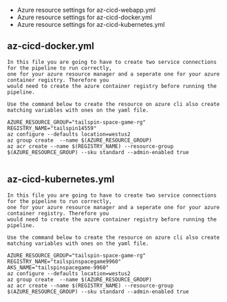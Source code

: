 * Azure resource settings for az-cicd-webapp.yml
* Azure resource settings for az-cicd-docker.yml
* Azure resource settings for az-cicd-kubernetes.yml



## az-cicd-docker.yml
    In this file you are going to have to create two service connections for the pipeline to run correctly,
    one for your azure resource manager and a seperate one for your azure container registry. Therefore you
    would need to create the azure container registry before running the pipeline.

    Use the command below to create the resource on azure cli also create matching variables with ones on the yaml file.

```
AZURE_RESOURCE_GROUP="tailspin-space-game-rg"
REGISTRY_NAME="tailspin14559"
az configure --defaults location=westus2
az group create  --name $(AZURE_RESOURCE_GROUP) 
az acr create --name $(REGISTRY_NAME) --resource-group $(AZURE_RESOURCE_GROUP) --sku standard --admin-enabled true


```


## az-cicd-kubernetes.yml
    In this file you are going to have to create two service connections for the pipeline to run correctly,
    one for your azure resource manager and a seperate one for your azure container registry. Therefore you
    would need to create the azure container registry before running the pipeline.

    Use the command below to create the resource on azure cli also create matching variables with ones on the yaml file.

```
AZURE_RESOURCE_GROUP="tailspin-space-game-rg"
REGISTRY_NAME="tailspinspacegame9960"
AKS_NAME="tailspinspacegame-9960"
az configure --defaults location=westus2
az group create  --name $(AZURE_RESOURCE_GROUP) 
az acr create --name $(REGISTRY_NAME) --resource-group $(AZURE_RESOURCE_GROUP) --sku standard --admin-enabled true


```
<!-- Create a variable to store the ID of the service principal configured for the AKS instance.
```
clientId=$(az aks show --name $AKS_NAME --resource-group $AZURE_RESOURCE_GROUP --query "servicePrincipalProfile.clientId" --output tsv)
```

Create a variable to store the ID of the Azure Container Registry.
```
acrId=$(az acr show --name $REGISTRY_NAME --resource-group $AZURE_RESOURCE_GROUP --query "id" --output tsv)
```

Run the following az role assignment create command to create a role assignment to authorize the AKS cluster to connect to the Azure Container Registry.
```
az role assignment create --assignee $clientId --role acrpull --scope $acrId
``` -->
